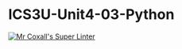 # ICS3U-Unit4-03-Python

[![Mr Coxall's Super Linter](https://github.com/maliksalem1/ICS3U-Unit4-03-Python/workflows/Mr%20Coxall's%20Super%20Linter/badge.svg)](https://github.com/maliksalem1/ICS3U-Unit4-03-Python/actions/)
